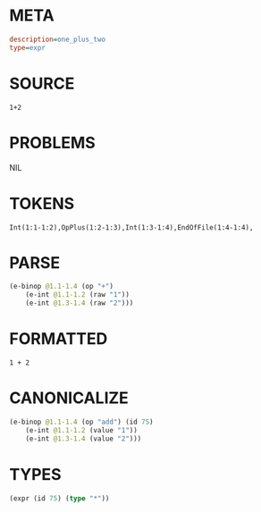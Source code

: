 # META
~~~ini
description=one_plus_two
type=expr
~~~
# SOURCE
~~~roc
1+2
~~~
# PROBLEMS
NIL
# TOKENS
~~~zig
Int(1:1-1:2),OpPlus(1:2-1:3),Int(1:3-1:4),EndOfFile(1:4-1:4),
~~~
# PARSE
~~~clojure
(e-binop @1.1-1.4 (op "+")
	(e-int @1.1-1.2 (raw "1"))
	(e-int @1.3-1.4 (raw "2")))
~~~
# FORMATTED
~~~roc
1 + 2
~~~
# CANONICALIZE
~~~clojure
(e-binop @1.1-1.4 (op "add") (id 75)
	(e-int @1.1-1.2 (value "1"))
	(e-int @1.3-1.4 (value "2")))
~~~
# TYPES
~~~clojure
(expr (id 75) (type "*"))
~~~
